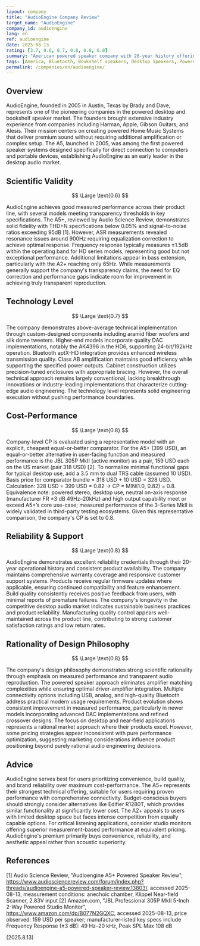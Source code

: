 ```yaml
---
layout: company
title: "AudioEngine Company Review"
target_name: "AudioEngine"
company_id: audioengine
lang: en
ref: audioengine
date: 2025-08-13
rating: [3.7, 0.6, 0.7, 0.8, 0.8, 0.8]
summary: "American powered speaker company with 20-year history offering desktop and bookshelf speakers with good measured performance but limited cost-performance advantage over alternatives."
tags: [America, Bluetooth, Bookshelf speakers, Desktop Speakers, Powered Speakers]
permalink: /companies/en/audioengine/
---
```

## Overview

AudioEngine, founded in 2005 in Austin, Texas by Brady and Dave, represents one of the pioneering companies in the powered desktop and bookshelf speaker market. The founders brought extensive industry experience from companies including Harman, Apple, Gibson Guitars, and Alesis. Their mission centers on creating powered Home Music Systems that deliver premium sound without requiring additional amplification or complex setup. The A5, launched in 2005, was among the first powered speaker systems designed specifically for direct connection to computers and portable devices, establishing AudioEngine as an early leader in the desktop audio market.

## Scientific Validity

$$ \Large \text{0.6} $$

AudioEngine achieves good measured performance across their product line, with several models meeting transparency thresholds in key specifications. The A5+, reviewed by Audio Science Review, demonstrates solid fidelity with THD+N specifications below 0.05% and signal-to-noise ratios exceeding 95dB [1]. However, ASR measurements revealed resonance issues around 900Hz requiring equalization correction to achieve optimal response. Frequency response typically measures ±1.5dB within the operating band for HD series models, representing good but not exceptional performance. Additional limitations appear in bass extension, particularly with the A2+ reaching only 65Hz. While measurements generally support the company's transparency claims, the need for EQ correction and performance gaps indicate room for improvement in achieving truly transparent reproduction.

## Technology Level

$$ \Large \text{0.7} $$

The company demonstrates above-average technical implementation through custom-designed components including aramid fiber woofers and silk dome tweeters. Higher-end models incorporate quality DAC implementations, notably the AK4396 in the HD6, supporting 24-bit/192kHz operation. Bluetooth aptX-HD integration provides enhanced wireless transmission quality. Class AB amplification maintains good efficiency while supporting the specified power outputs. Cabinet construction utilizes precision-tuned enclosures with appropriate bracing. However, the overall technical approach remains largely conventional, lacking breakthrough innovations or industry-leading implementations that characterize cutting-edge audio engineering. The technology level represents solid engineering execution without pushing performance boundaries.

## Cost-Performance

$$ \Large \text{0.8} $$

Company-level CP is evaluated using a representative model with an explicit, cheapest equal-or-better comparator. For the A5+ (399 USD), an equal-or-better alternative in user-facing function and measured performance is the JBL 305P MkII (active monitor) as a pair, 159 USD each on the US market (pair 318 USD) [2]. To normalize minimal functional gaps for typical desktop use, add a 3.5 mm to dual TRS cable (assumed 10 USD). Basis price for comparator bundle = 318 USD + 10 USD = 328 USD. Calculation: 328 USD ÷ 399 USD = 0.82 → CP = MIN(1.0, 0.82) = 0.8. Equivalence note: powered stereo, desktop use, neutral on-axis response (manufacturer FR ±3 dB 49Hz–20kHz) and high output capability meet or exceed A5+’s core use-case; measured performance of the 3-Series MkII is widely validated in third-party testing ecosystems. Given this representative comparison, the company's CP is set to 0.8.

## Reliability & Support

$$ \Large \text{0.8} $$

AudioEngine demonstrates excellent reliability credentials through their 20-year operational history and consistent product availability. The company maintains comprehensive warranty coverage and responsive customer support systems. Products receive regular firmware updates where applicable, ensuring continued compatibility and feature enhancement. Build quality consistently receives positive feedback from users, with minimal reports of premature failures. The company's longevity in the competitive desktop audio market indicates sustainable business practices and product reliability. Manufacturing quality control appears well-maintained across the product line, contributing to strong customer satisfaction ratings and low return rates.

## Rationality of Design Philosophy

$$ \Large \text{0.8} $$

The company's design philosophy demonstrates strong scientific rationality through emphasis on measured performance and transparent audio reproduction. The powered speaker approach eliminates amplifier matching complexities while ensuring optimal driver-amplifier integration. Multiple connectivity options including USB, analog, and high-quality Bluetooth address practical modern usage requirements. Product evolution shows consistent improvement in measured performance, particularly in newer models incorporating advanced DAC implementations and refined crossover designs. The focus on desktop and near-field applications represents a rational market approach where their products excel. However, some pricing strategies appear inconsistent with pure performance optimization, suggesting marketing considerations influence product positioning beyond purely rational audio engineering decisions.

## Advice

AudioEngine serves best for users prioritizing convenience, build quality, and brand reliability over maximum cost-performance. The A5+ represents their strongest technical offering, suitable for users requiring proven performance with comprehensive connectivity. Budget-conscious buyers should strongly consider alternatives like Edifier R1280T, which provides similar functionality at significantly lower cost. The A2+ appeals to users with limited desktop space but faces intense competition from equally capable options. For critical listening applications, consider studio monitors offering superior measurement-based performance at equivalent pricing. AudioEngine's premium primarily buys convenience, reliability, and aesthetic appeal rather than acoustic superiority.

## References

[1] Audio Science Review, "Audioengine A5+ Powered Speaker Review", https://www.audiosciencereview.com/forum/index.php?threads/audioengine-a5-powered-speaker-review.13803/, accessed 2025-08-13, measurement conditions: anechoic chamber, Klippel Near-field Scanner, 2.83V input
[2] Amazon.com, "JBL Professional 305P MkII 5-Inch 2-Way Powered Studio Monitor", https://www.amazon.com/dp/B077N2GQXC, accessed 2025-08-13, price observed: 159 USD per speaker; manufacturer-listed key specs include Frequency Response (±3 dB): 49 Hz–20 kHz, Peak SPL Max 108 dB

(2025.8.13)